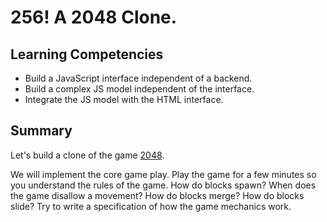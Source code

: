 # 256! A 2048 Clone.

## Learning Competencies

* Build a JavaScript interface independent of a backend.
* Build a complex JS model independent of the interface.
* Integrate the JS model with the HTML interface.

## Summary

Let's build a clone of the game [2048](http://gabrielecirulli.github.io/2048/).

We will implement the core game play. Play the game for a few minutes so you
understand the rules of the game. How do blocks spawn? When does the game
disallow a movement? How do blocks merge? How do blocks slide? Try to write a
specification of how the game mechanics work.
